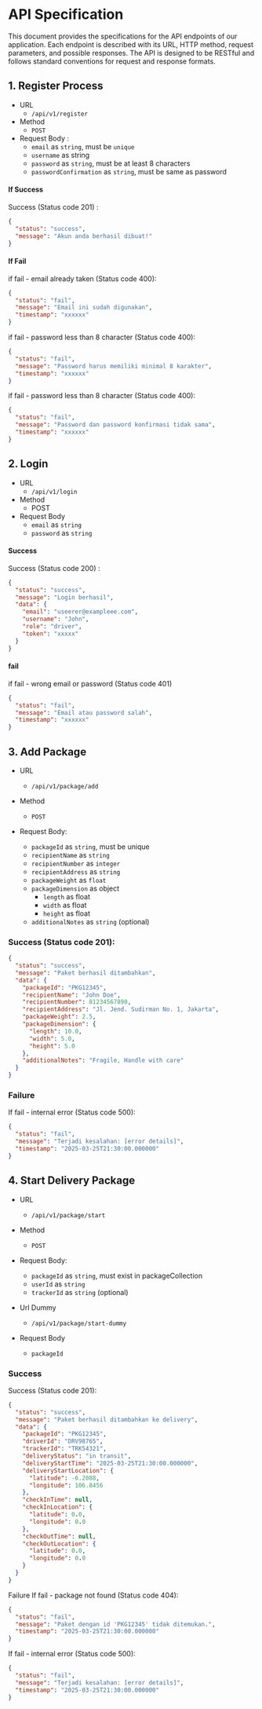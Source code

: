 
# API Specification

This document provides the specifications for the API endpoints of our application. Each endpoint is described with its URL, HTTP method, request parameters, and possible responses. The API is designed to be RESTful and follows standard conventions for request and response formats.

## 1. Register Process
- URL
  - `/api/v1/register`
- Method
  - `POST`
- Request Body :
  - `email` as `string`, must be `unique`
  - `username` as string
  - `password` as `string`, must be at least 8 characters
  - `passwordConfirmation` as `string`, must be same as password

#### If Success
Success  (Status code 201) :
```json
{
  "status": "success",
  "message": "Akun anda berhasil dibuat!"
}
```

#### If Fail
if fail - email already taken (Status code 400):
```json
{
  "status": "fail",
  "message": "Email ini sudah digunakan",
  "timestamp": "xxxxxx"
}
```

if fail - password less than 8 character (Status code 400):
```json
{
  "status": "fail",
  "message": "Password harus memiliki minimal 8 karakter",
  "timestamp": "xxxxxx"
}
```

if fail - password less than 8 character (Status code 400):
```json
{
  "status": "fail",
  "message": "Password dan password konfirmasi tidak sama",
  "timestamp": "xxxxxx"
}
```


## 2. Login
- URL
  - `/api/v1/login`
- Method
  - POST
- Request Body
  - `email` as `string`
  - `password` as `string`


#### Success
Success  (Status code 200) :
```json
{
  "status": "success",
  "message": "Login berhasil",
  "data": {
    "email": "useerer@exampleee.com",
    "username": "John",
    "role": "driver",
    "token": "xxxxx"
  }
}
```

#### fail
if fail - wrong email or password (Status code 401)
```json
{
  "status": "fail",
  "message": "Email atau password salah",
  "timestamp": "xxxxxx"
}
```

## 3. Add Package
- URL
  - `/api/v1/package/add`

- Method
  - `POST`

- Request Body:
  - `packageId` as `string`, must be unique
  - `recipientName` as `string`
  - `recipientNumber` as `integer`
  - `recipientAddress` as `string`
  - `packageWeight` as `float`
  - `packageDimension` as object
      - `length` as float
      - `width` as float
      - `height` as float
  - `additionalNotes` as `string` (optional)


### Success (Status code 201):
```json
{
  "status": "success",
  "message": "Paket berhasil ditambahkan",
  "data": {
    "packageId": "PKG12345",
    "recipientName": "John Doe",
    "recipientNumber": 81234567890,
    "recipientAddress": "Jl. Jend. Sudirman No. 1, Jakarta",
    "packageWeight": 2.5,
    "packageDimension": {
      "length": 10.0,
      "width": 5.0,
      "height": 5.0
    },
    "additionalNotes": "Fragile, Handle with care"
  }
}
```

### Failure
If fail - internal error (Status code 500):
```json
{
  "status": "fail",
  "message": "Terjadi kesalahan: [error details]",
  "timestamp": "2025-03-25T21:30:00.000000"
}
```

## 4. Start Delivery Package
- URL
  - `/api/v1/package/start`
- Method
  - `POST`
- Request Body:
  - `packageId` as `string`, must exist in packageCollection
  - `userId` as `string`
  - `trackerId` as `string` (optional) 

- Url Dummy
  - `/api/v1/package/start-dummy`
- Request Body
  - `packageId`

### Success
Success (Status code 201):
```json
{
  "status": "success",
  "message": "Paket berhasil ditambahkan ke delivery",
  "data": {
    "packageId": "PKG12345",
    "driverId": "DRV98765",
    "trackerId": "TRK54321",
    "deliveryStatus": "in transit",
    "deliveryStartTime": "2025-03-25T21:30:00.000000",
    "deliveryStartLocation": {
      "latitude": -6.2088,
      "longitude": 106.8456
    },
    "checkInTime": null,
    "checkInLocation": {
      "latitude": 0.0,
      "longitude": 0.0
    },
    "checkOutTime": null,
    "checkOutLocation": {
      "latitude": 0.0,
      "longitude": 0.0
    }
  }
}
```

Failure
If fail - package not found (Status code 404):
```json
{
  "status": "fail",
  "message": "Paket dengan id 'PKG12345' tidak ditemukan.",
  "timestamp": "2025-03-25T21:30:00.000000"
}
```
If fail - internal error (Status code 500):
```json
{
  "status": "fail",
  "message": "Terjadi kesalahan: [error details]",
  "timestamp": "2025-03-25T21:30:00.000000"
}
```


